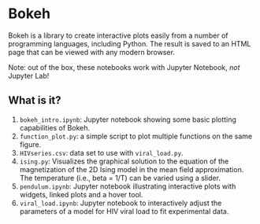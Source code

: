 # Bokeh
Bokeh is a library to create interactive plots easily from a number of
programming languages, including Python.  The result is saved to an HTML
page that can be viewed with any modern browser.

Note: out of the box, these notebooks work with Jupyter Notebook, *not*
Jupyter Lab!


## What is it?
1. `bokeh_intro.ipynb`: Jupyter notebook showing some basic plotting
    capabilities of Bokeh.
1. `function_plot.py`: a simple script to plot multiple functions on the
    same figure.
1. `HIVseries.csv`: data set to use with `viral_load.py`.
1. `ising.py`: Visualizes the graphical solution to the equation of the
    magnetization of the 2D Ising model in the mean field approximation.
    The temperature (i.e., beta = 1/T) can be varied using a slider.
1. `pendulum.ipynb`: Jupyter notebook illustrating interactive plots with
    widgets, linked plots and a hover tool.
1. `viral_load.ipynb`: Jupyter notebook to interactively adjust the
    parameters of a model for HIV viral load to fit experimental data.
